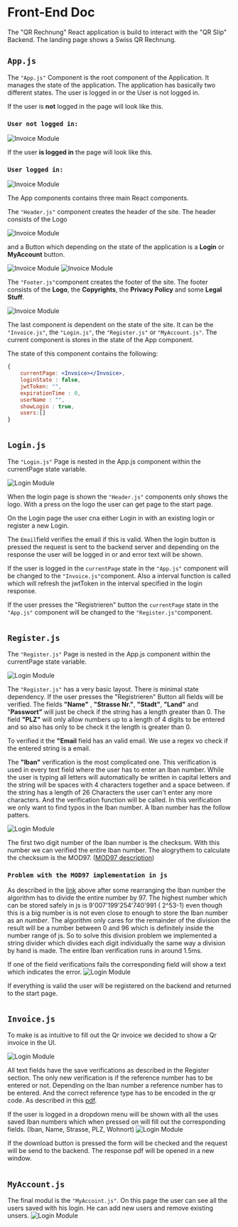 # Front-End Doc

The "QR Rechnung" React application is build to interact with the "QR Slip" Backend. The landing page shows a Swiss QR Rechnung.

## `App.js`

The `"App.js"` Component is the root component of the Application. It manages the state of the application. The application has basically two different states. The user is logged in or the User is not logged in. 

If the user is **not** logged in the page will look like this.

### `User not logged in:`
![Invoice Module](Screenshots/croped/QRSlip6.png)


If the user **is logged in** the page will look like this.

### `User logged in:`
![Invoice Module](Screenshots/croped/QRSlip3.png)

The App components contains three main React components. 

The `"Header.js"` component creates the header of the site. The header consists of the Logo

![Invoice Module](Screenshots/croped/QRSlip9.png)

and a Button which depending on the state of the application is a **Login** or **MyAccount** button.

![Invoice Module](Screenshots/croped/QRSlip11.png)
![Invoice Module](Screenshots/croped/QRSlip10.png)

The `"Footer.js"`component creates the footer of the site. The footer consists of the **Logo**, the **Copyrights**, the **Privacy Policy** and some **Legal Stuff**.

![Invoice Module](Screenshots/croped/QRSlip12.png)

The last component is dependent on the state of the site. It can be the `"Invoice.js"`, the `"Login.js"`, the `"Register.js"` or `"MyAccount.js"`. The current component is stores in the state of the App component. 

The state of this component contains the following:
````jsx
{
    currentPage: <Invoice></Invoice>,
    loginState : false,
    jwtToken: "",
    expirationTime : 0,
    userName : "",  
    showLogin : true,
    users:[]
}
````

#
## `Login.js`
The `"Login.js"` Page is nested in the App.js component within the currentPage state variable.

![Login Module](Screenshots/croped/QRSlip1.png)

When the login page is shown the `"Header.js"` components only shows the logo. With a press on the logo the user can get page to the start page. 

On the Login page the user cna either Login in with an existing login or register a new Login. 

The `Email`field verifies the email if this is valid. When the login button is pressed the request is sent to the backend server and depending on the response the user will be logged in or and error text will be shown. 

If the user is logged in the `currentPage` state in the `"App.js"` component will be changed to the `"Invoice.js"`component. Also a interval function is called which will refresh the jwtToken in the interval specified in the login response.

If the user presses the "Registrieren" button the `currentPage` state in the `"App.js"` component will be changed to the `"Register.js"`component. 

#
## `Register.js`
The `"Register.js"` Page is nested in the App.js component within the currentPage state variable.

![Login Module](Screenshots/croped/QRSlip2.png)

The `"Register.js"` has a very basic layout. There is minimal state dependency. If the user presses the "Registrieren" Button all fields will be verified. The fields **"Name"** , **"Strasse Nr."**, **"Stadt"**, **"Land"** and "**Passwort"** will just be check if the string has a length greater than 0. The field **"PLZ"** will only allow numbers up to a length of 4 digits to be entered and so also has only to be check it the length is greater than 0. 

To verified it the **"Email** field has an valid email. We use a regex vo check if the entered string is a email. 

The **"Iban"** verification is the most complicated one. This verification is used in every text field where the user has to enter an Iban number. While the user is typing all letters will automatically be written in capital letters and the string will be spaces with 4 characters together and a space between. if the string has a length of 26 Characters the user can't enter any more characters. And the verification function will be called. In this verification we only want to find typos in the Iban number. A Iban number has the follow patters. 


![Login Module](Screenshots/croped/QRSlip13.png)

The first two digit number of the Iban number is the checksum. With this number we can verified the entire Iban number. The alogrythem to calculate the checksum is the MOD97. ([MOD97 description](https://usersite.datalab.eu/pantheonusermanual/tabid/316/language/en-us/topic/calculation-of-check-digits-according-to-modulus-97-10/htmlid/2261/default.aspx))

### `Problem with the MOD97 implementation in js`

As described in the [link](https://usersite.datalab.eu/pantheonusermanual/tabid/316/language/en-us/topic/calculation-of-check-digits-according-to-modulus-97-10/htmlid/2261/default.aspx) above after some rearranging the Iban number the algorithm has to divide the entire number by 97. The highest number which can be stored safely in js is 9'007'199'254'740'991 ( 2^53-1) even though this is a big number is is not even close to enough to store the Iban number as an *number*. The algorithm only cares for the remainder of the division the result will be a number between 0 and 96 which is definitely inside the number range of js. So to solve this division problem we implemented a string divider which divides each digit individually the same way a division by hand is made. The entire Iban verification runs in around 1.5ms.


If one of the field verifications fails the corresponding field will show a text which indicates the error.
![Login Module](Screenshots/croped/QRSlip8.png)

If everything is valid the user will be registered on the backend and returned to the start page.


#
## `Invoice.js`

To make is as intuitive to fill out the Qr invoice we decided to show a Qr invoice in the UI.

![Login Module](Screenshots/croped/QRSlip3.png)

All text fields have the save verifications as described in the Register section. The only new verification is if the reference number has to be entered or not. Depending on the Iban number a reference number has to be entered. And the correct reference type has to be encoded in the qr code. As described in this [pdf](https://www.paymentstandards.ch/dam/downloads/ig-qr-bill-de.pdf).

If the user is logged in a dropdown menu will be shown with all the uses saved Iban numbers which when pressed on will fill out the corresponding fields. (Iban, Name, Strasse, PLZ, Wohnort)
![Login Module](Screenshots/croped/QRSlip4.png)

If the download button is pressed the form will be checked and the request will be send to the backend. The response pdf will be opened in a new window.

#
## `MyAccount.js`

The final modul is the `"MyAccoint.js"`. On this page the user can see all the users saved with his login. He can add new users and remove existing unsers. 
![Login Module](Screenshots/croped/QRSlip5.png)